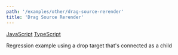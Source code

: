 ```yaml
---
path: '/examples/other/drag-source-rerender'
title: 'Drag Source Rerender'
---
```


[JavaScript](https://github.com/react-dnd/react-dnd/tree/gh-pages/examples_js/06%20Other/Drag%20Source%20Rerender)
[TypeScript](https://github.com/react-dnd/react-dnd/tree/master/packages/examples/src/06%20Other/Drag%20Source%20Rerender)

Regression example using a drop target that's connected as a child

<other-drag-source-rerender></other-drag-source-rerender>

